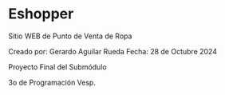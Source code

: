 # Eshopper

Sitio WEB de Punto de Venta de Ropa

Creado por: Gerardo Aguilar Rueda
Fecha: 28 de Octubre 2024

Proyecto Final del Submódulo 

3o de Programación Vesp.
